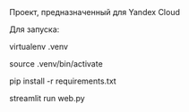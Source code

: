 </h2> Проект, предназначенный для Yandex Cloud </h2>

Для запуска: 

virtualenv .venv

source .venv/bin/activate

pip install -r requirements.txt

streamlit run web.py

